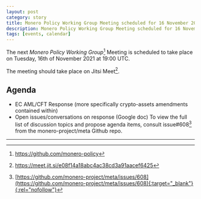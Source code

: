 ```yaml
---
layout: post
category: story
title: Monero Policy Working Group Meeting scheduled for 16 November 2021 1900 UTC
description: Monero Policy Working Group Meeting scheduled for 16 November 2021 1900 UTC on Jitsi.
tags: [events, calendar]
---
```


The next *Monero Policy Working Group*[^1] Meeting is scheduled to take place on Tuesday, 16th of November 2021 at 19:00 UTC.

The meeting should take place on Jitsi Meet[^2].

## Agenda

- EC AML/CFT Response (more specifically crypto-assets amendments contained within)
- Open issues/conversations on response (Google doc)
To view the full list of discussion topics and propose agenda items, consult issue#608[^3] from the monero-project/meta Github repo.

---

[^1]: https://github.com/monero-policy
[^2]: https://meet.jit.si/e08f14a18abc4ac38cd3a91aacef6425
[^3]: [https://github.com/monero-project/meta/issues/608](https://github.com/monero-project/meta/issues/608){:target="_blank"}{:rel="nofollow"}
